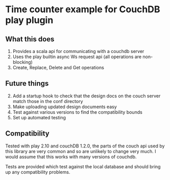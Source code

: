 Time counter example for CouchDB play plugin
============================================

What this does
--------------

1. Provides a scala api for communicating with a couchdb server
2. Uses the play builtin async Ws request api (all operations are non-blocking)
3. Create, Replace, Delete and Get operations

Future things
-------------

2. Add a startup hook to check that the design docs on the couch server match those in the conf directory
3. Make uploading updated design documents easy
4. Test against various versions to find the compatibility bounds
5. Set up automated testing

Compatibility
-------------

Tested with play 2.10 and couchDB 1.2.0, the parts of the couch api used by this library are very common and so are unlikely to change very much. I would assume that this works with many versions of couchdb.

Tests are provided which test against the local database and should bring up any compatibility problems.
